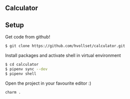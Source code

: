 Calculator
----------

## Setup

Get code from github!
```bash
$ git clone https://github.com/hvollset/calculator.git
```

Install packages and activate shell in virtual environment
```bash
$ cd calculator
$ pipenv sync --dev
$ pipenv shell
````

Open the project in your favourite editor :)
```bash
charm .
```

